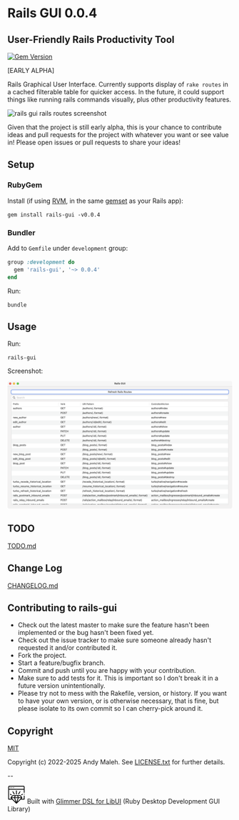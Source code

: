 # Rails GUI 0.0.4
## User-Friendly Rails Productivity Tool
[![Gem Version](https://badge.fury.io/rb/rails-gui.svg)](http://badge.fury.io/rb/rails-gui)

[EARLY ALPHA]

Rails Graphical User Interface. Currently supports display of `rake routes` in a cached filterable table for quicker access. In the future, it could support things like running rails commands visually, plus other productivity features.

![rails gui rails routes screenshot](/screenshots/rails-gui-rails-routes.gif)

Given that the project is still early alpha, this is your chance to contribute ideas and pull requests for the project with whatever you want or see value in! Please open issues or pull requests to share your ideas!

## Setup

### RubyGem

Install (if using [RVM](https://rvm.io/), in the same [gemset](https://rvm.io/gemsets/basics) as your Rails app):

```
gem install rails-gui -v0.0.4
```

### Bundler

Add to `Gemfile` under `development` group:

```ruby
group :development do
  gem 'rails-gui', '~> 0.0.4'
end
```

Run:

```
bundle
```

## Usage

Run:

```
rails-gui
```

Screenshot:

![rails gui rails routes screenshot](/screenshots/rails-gui-rails-routes.png)

## TODO

[TODO.md](TODO.md)

## Change Log

[CHANGELOG.md](CHANGELOG.md)

## Contributing to rails-gui

-   Check out the latest master to make sure the feature hasn't been
    implemented or the bug hasn't been fixed yet.
-   Check out the issue tracker to make sure someone already hasn't
    requested it and/or contributed it.
-   Fork the project.
-   Start a feature/bugfix branch.
-   Commit and push until you are happy with your contribution.
-   Make sure to add tests for it. This is important so I don't break it
    in a future version unintentionally.
-   Please try not to mess with the Rakefile, version, or history. If
    you want to have your own version, or is otherwise necessary, that
    is fine, but please isolate to its own commit so I can cherry-pick
    around it.

## Copyright

[MIT](LICENSE.txt)

Copyright (c) 2022-2025 Andy Maleh. See [LICENSE.txt](LICENSE.txt) for further details.

--

[<img src="https://raw.githubusercontent.com/AndyObtiva/glimmer/master/images/glimmer-logo-hi-res.png" height=40 />](https://github.com/AndyObtiva/glimmer) Built with [Glimmer DSL for LibUI](https://github.com/AndyObtiva/glimmer-dsl-libui) (Ruby Desktop Development GUI Library)
